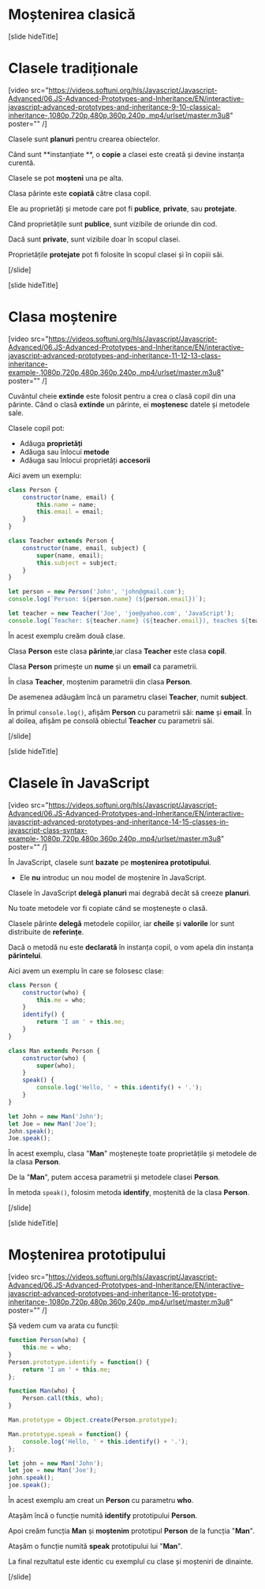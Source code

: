# Moștenirea clasică

[slide hideTitle]

# Clasele tradiționale

[video src="https://videos.softuni.org/hls/Javascript/Javascript-Advanced/06.JS-Advanced-Prototypes-and-Inheritance/EN/interactive-javascript-advanced-prototypes-and-inheritance-9-10-classical-inheritance-,1080p,720p,480p,360p,240p,.mp4/urlset/master.m3u8" poster="" /]

Clasele sunt **planuri** pentru crearea obiectelor.

Când sunt **instanțiate **, o **copie** a clasei este creată și devine instanța curentă. 

Clasele se pot **moșteni** una pe alta. 

Clasa părinte este **copiată** către clasa copil.

Ele au proprietăți și metode care pot fi **publice**, **private**, sau **protejate**.

Când proprietățile sunt **publice**, sunt vizibile de oriunde din cod.

Dacă sunt **private**, sunt vizibile doar în scopul clasei.

Proprietățile **protejate** pot fi folosite în scopul clasei și în copiii săi.

[/slide]

[slide hideTitle]

# Clasa moștenire

[video src="https://videos.softuni.org/hls/Javascript/Javascript-Advanced/06.JS-Advanced-Prototypes-and-Inheritance/EN/interactive-javascript-advanced-prototypes-and-inheritance-11-12-13-class-inheritance-example-,1080p,720p,480p,360p,240p,.mp4/urlset/master.m3u8" poster="" /]

Cuvântul cheie **extinde** este folosit pentru a crea o clasă copil din una părinte.
Când o clasă **extinde** un părinte, ei **moștenesc** datele și metodele sale.

Clasele copil pot:

- Adăuga **proprietăți**
- Adăuga sau înlocui **metode**
- Adăuga sau înlocui proprietăți **accesorii**

Aici avem un exemplu:

```js live
class Person {
    constructor(name, email) {
        this.name = name;
        this.email = email;
    }
}

class Teacher extends Person {
    constructor(name, email, subject) {
        super(name, email);
        this.subject = subject;
    }
}

let person = new Person('John', 'john@gmail.com');
console.log(`Person: ${person.name} (${person.email})`);

let teacher = new Teacher('Joe', 'joe@yahoo.com', 'JavaScript');
console.log(`Teacher: ${teacher.name} (${teacher.email}), teaches ${teacher.subject}`);
```

În acest exemplu creăm două clase. 

Clasa **Person** este clasa **părinte**,iar clasa **Teacher** este clasa **copil**.

Clasa **Person** primește un **nume** și un **email** ca parametrii.

În clasa **Teacher**, moștenim parametrii din clasa **Person**. 

De asemenea adăugăm încă un parametru clasei **Teacher**, numit **subject**. 

În primul `console.log()`, afișăm **Person** cu parametrii săi: **name** și **email**.
În al doilea, afișăm pe consolă obiectul **Teacher** cu parametrii săi.

[/slide]

[slide hideTitle]

# Clasele în JavaScript

[video src="https://videos.softuni.org/hls/Javascript/Javascript-Advanced/06.JS-Advanced-Prototypes-and-Inheritance/EN/interactive-javascript-advanced-prototypes-and-inheritance-14-15-classes-in-javascript-class-syntax-example-,1080p,720p,480p,360p,240p,.mp4/urlset/master.m3u8" poster="" /]

În JavaScript, clasele sunt **bazate** pe **moștenirea prototipului**.

- Ele **nu** introduc un nou model de moștenire în JavaScript.

Clasele în JavaScript **delegă** **planuri** mai degrabă decât să creeze **planuri**.

Nu toate metodele vor fi copiate când se moștenește o clasă.

Clasele părinte **delegă** metodele copiilor, iar **cheile** și **valorile** lor sunt distribuite de **referințe**.

Dacă o metodă nu este **declarată** în instanța copil, o vom apela din instanța **părintelui**. 

Aici avem un exemplu în care se folosesc clase:


```js live
class Person {
    constructor(who) {
        this.me = who;
    }
    identify() {
        return 'I am ' + this.me;
    }
}

class Man extends Person {
    constructor(who) {
        super(who);
    }
    speak() {
        console.log('Hello, ' + this.identify() + '.');
    }
}

let John = new Man('John');
let Joe = new Man('Joe');
John.speak();
Joe.speak();
```

În acest exemplu, clasa "**Man**" moștenește toate proprietățile și metodele de la clasa **Person**.

De la "**Man**", putem accesa parametrii și metodele clasei **Person**. 

În metoda `speak()`, folosim metoda **identify**, moștenită de la clasa **Person**.

[/slide]


[slide hideTitle]

# Moștenirea prototipului

[video src="https://videos.softuni.org/hls/Javascript/Javascript-Advanced/06.JS-Advanced-Prototypes-and-Inheritance/EN/interactive-javascript-advanced-prototypes-and-inheritance-16-prototype-inheritance-,1080p,720p,480p,360p,240p,.mp4/urlset/master.m3u8" poster="" /]

Șă vedem cum va arata cu funcții:

```js live
function Person(who) {
    this.me = who;
}
Person.prototype.identify = function() {
    return 'I am ' + this.me;
};

function Man(who) {
    Person.call(this, who);
}

Man.prototype = Object.create(Person.prototype);

Man.prototype.speak = function() {
    console.log('Hello, ' + this.identify() + '.');
};

let john = new Man('John');
let joe = new Man('Joe');
john.speak();
joe.speak();
```

În acest exemplu am creat un **Person** cu parametru **who**. 

Atașăm încă o funcție numită **identify** prototipului **Person**.

Apoi creăm funcția **Man** și **moștenim** prototipul **Person** de la funcția "**Man**". 

Atașăm o funcție numită **speak** prototipului lui "**Man**".

La final rezultatul este identic cu exemplul cu clase și moșteniri de dinainte.

[/slide]
